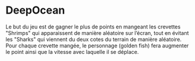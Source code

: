 # DeepOcean

Le but du jeu est de gagner le plus de points en mangeant les crevettes "Shrimps" qui apparaissent de manière aléatoire sur l’écran, tout en évitant les "Sharks" qui viennent du deux cotes du terrain de manière aléatoire. Pour chaque crevette mangée, le personnage (golden fish) fera augmenter le point ainsi que la vitesse avec laquelle il se déplace.
